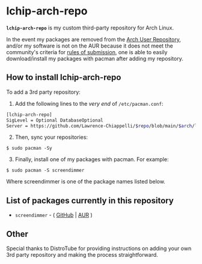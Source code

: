 # lchip-arch-repo

**`lchip-arch-repo`** is my custom third-party repository for Arch Linux. 

In the event my packages are removed from the [Arch User Repository](https://aur.archlinux.org/), and/or my software is not on the AUR because it does not meet the community's criteria for [rules of submission](https://wiki.archlinux.org/title/AUR_submission_guidelines#Rules_of_submission), one is able to easily download/install my packages with pacman after adding my repository.

##  How to install lchip-arch-repo

To add a 3rd party repository:

1) Add the following lines to the *very end* of `/etc/pacman.conf`:

```bash
[lchip-arch-repo]
SigLevel = Optional DatabaseOptional
Server = https://github.com/Lawrence-Chiappelli/$repo/blob/main/$arch/lchip-arch-repo.db?raw=true
```

2) Then, sync your repositories:

`$ sudo pacman -Sy`

3) Finally, install one of my packages with pacman. For example:

`$ sudo pacman -S screendimmer`

Where screendimmer is one of the package names listed below.

## List of packages currently in this repository
- `screendimmer` - ( [GitHub](https://github.com/Lawrence-Chiappelli/screendimmer) | [AUR](https://aur.archlinux.org/packages/screendimmer/) )

## Other

Special thanks to DistroTube for providing instructions on adding your own 3rd party repository and making the process straightforward.
